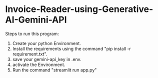 # Invoice-Reader-using-Generative-AI-Gemini-API

Steps to run this program:
1. Create your python Environment.
2. Install the requirements using the command "pip install -r requirement.txt".
3. save your gemini-api_key in .env.
4. activate the Environment.
5. Run the command "streamlit run app.py"
